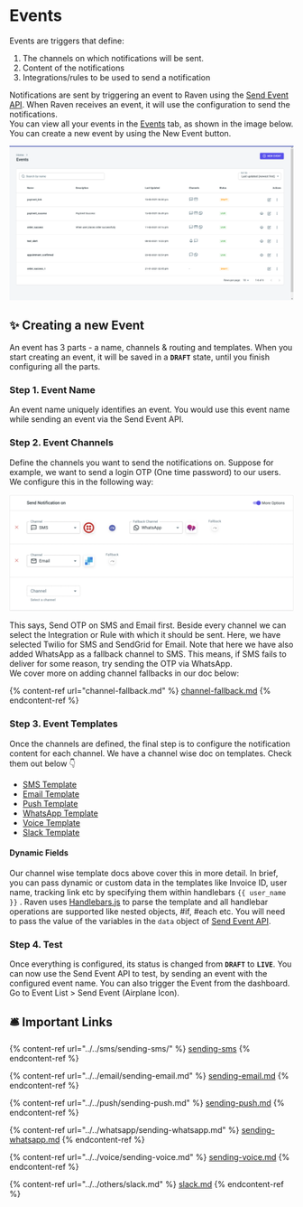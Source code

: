 # Events

Events are triggers that define:

1. The channels on which notifications will be sent.
2. Content of the notifications
3. Integrations/rules to be used to send a notification

Notifications are sent by triggering an event to Raven using the [Send Event API](../../api-reference/send-event.md). When Raven receives an event, it will use the configuration to send the notifications. \
You can view all your events in the [Events](https://console.ravenapp.dev/app/management/events) tab, as shown in the image below. You can create a new event by using the New Event button.

![List of Events](<../../.gitbook/assets/image (5).png>)

## ✨ Creating a new Event

An event has 3 parts - a name, channels & routing and templates. When you start creating an event, it will be saved in a **`DRAFT`** state, until you finish configuring all the parts.

### Step 1. Event Name

An event name uniquely identifies an event. You would use this event name while sending an event via the Send Event API.



### Step 2. Event Channels

Define the channels you want to send the notifications on. Suppose for example, we want to send a login OTP (One time password) to our users. We configure this in the following way:

![Sending OTP on SMS, Email, WhatsApp](<../../.gitbook/assets/Screenshot 2021-10-06 at 4.06.45 PM.png>)

This says, Send OTP on SMS and Email first. Beside every channel we can select the Integration or Rule with which it should be sent. Here, we have selected Twilio for SMS and SendGrid for Email. Note that here we have also added WhatsApp as a fallback channel to SMS. This means, if SMS fails to deliver for some reason, try sending the OTP via WhatsApp. \
We cover more on adding channel fallbacks in our doc below:

{% content-ref url="channel-fallback.md" %}
[channel-fallback.md](channel-fallback.md)
{% endcontent-ref %}



### Step 3. Event Templates

Once the channels are defined, the final step is to configure the notification content for each channel. We have a channel wise doc on templates. Check them out below 👇

* [SMS Template](../../sms/template.md)
* [Email Template](../../email/email-template.md)
* [Push Template](../../push/push-template.md)
* [WhatsApp Template](../../whatsapp/whatsapp-template.md)
* [Voice Template](../../voice/voice-template.md)
* [Slack Template](../../others/slack.md)

#### Dynamic Fields

Our channel wise template docs above cover this in more detail. In brief, you can pass dynamic or custom data in the templates like Invoice ID, user name, tracking link etc by specifying them within handlebars `{{ user_name }}` . Raven uses [Handlebars.js](https://handlebarsjs.com/guide/#what-is-handlebars) to parse the template and all handlebar operations are supported like nested objects, #if, #each etc. You will need to pass the value of the variables in the `data` object of [Send Event API](../../api-reference/send-event.md).



### Step 4. Test&#x20;

Once everything is configured, its status is changed from **`DRAFT`** to **`LIVE`**. You can now use the Send Event API to test, by sending an event with the configured event name. You can also trigger the Event from the dashboard. Go to Event List > Send Event (Airplane Icon).&#x20;

## 🛎️ Important Links

{% content-ref url="../../sms/sending-sms/" %}
[sending-sms](../../sms/sending-sms/)
{% endcontent-ref %}

{% content-ref url="../../email/sending-email.md" %}
[sending-email.md](../../email/sending-email.md)
{% endcontent-ref %}

{% content-ref url="../../push/sending-push.md" %}
[sending-push.md](../../push/sending-push.md)
{% endcontent-ref %}

{% content-ref url="../../whatsapp/sending-whatsapp.md" %}
[sending-whatsapp.md](../../whatsapp/sending-whatsapp.md)
{% endcontent-ref %}

{% content-ref url="../../voice/sending-voice.md" %}
[sending-voice.md](../../voice/sending-voice.md)
{% endcontent-ref %}

{% content-ref url="../../others/slack.md" %}
[slack.md](../../others/slack.md)
{% endcontent-ref %}
